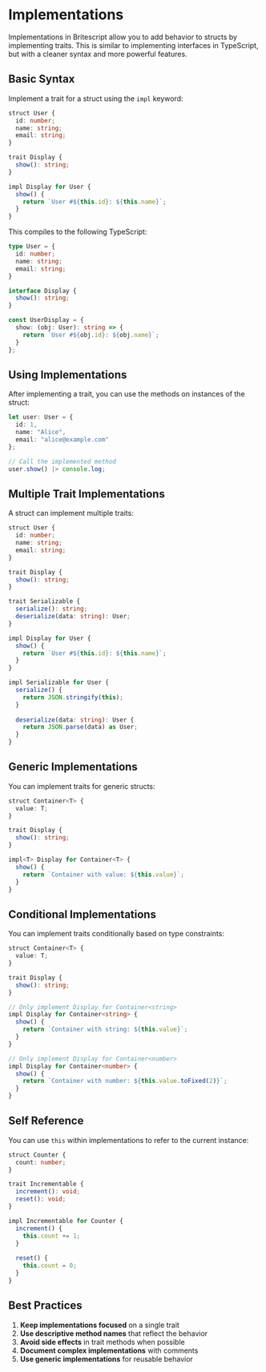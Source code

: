 # Implementations

Implementations in Britescript allow you to add behavior to structs by implementing traits. This is similar to implementing interfaces in TypeScript, but with a cleaner syntax and more powerful features.

## Basic Syntax

Implement a trait for a struct using the `impl` keyword:

```typescript
struct User {
  id: number;
  name: string;
  email: string;
}

trait Display {
  show(): string;
}

impl Display for User {
  show() {
    return `User #${this.id}: ${this.name}`;
  }
}
```

This compiles to the following TypeScript:

```typescript
type User = {
  id: number;
  name: string;
  email: string;
}

interface Display {
  show(): string;
}

const UserDisplay = {
  show: (obj: User): string => {
    return `User #${obj.id}: ${obj.name}`;
  }
};
```

## Using Implementations

After implementing a trait, you can use the methods on instances of the struct:

```typescript
let user: User = {
  id: 1,
  name: "Alice",
  email: "alice@example.com"
};

// Call the implemented method
user.show() |> console.log;
```

## Multiple Trait Implementations

A struct can implement multiple traits:

```typescript
struct User {
  id: number;
  name: string;
  email: string;
}

trait Display {
  show(): string;
}

trait Serializable {
  serialize(): string;
  deserialize(data: string): User;
}

impl Display for User {
  show() {
    return `User #${this.id}: ${this.name}`;
  }
}

impl Serializable for User {
  serialize() {
    return JSON.stringify(this);
  }
  
  deserialize(data: string): User {
    return JSON.parse(data) as User;
  }
}
```

## Generic Implementations

You can implement traits for generic structs:

```typescript
struct Container<T> {
  value: T;
}

trait Display {
  show(): string;
}

impl<T> Display for Container<T> {
  show() {
    return `Container with value: ${this.value}`;
  }
}
```

## Conditional Implementations

You can implement traits conditionally based on type constraints:

```typescript
struct Container<T> {
  value: T;
}

trait Display {
  show(): string;
}

// Only implement Display for Container<string>
impl Display for Container<string> {
  show() {
    return `Container with string: ${this.value}`;
  }
}

// Only implement Display for Container<number>
impl Display for Container<number> {
  show() {
    return `Container with number: ${this.value.toFixed(2)}`;
  }
}
```

## Self Reference

You can use `this` within implementations to refer to the current instance:

```typescript
struct Counter {
  count: number;
}

trait Incrementable {
  increment(): void;
  reset(): void;
}

impl Incrementable for Counter {
  increment() {
    this.count += 1;
  }
  
  reset() {
    this.count = 0;
  }
}
```

## Best Practices

1. **Keep implementations focused** on a single trait
2. **Use descriptive method names** that reflect the behavior
3. **Avoid side effects** in trait methods when possible
4. **Document complex implementations** with comments
5. **Use generic implementations** for reusable behavior